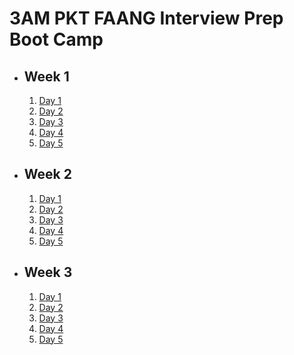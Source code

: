 # 3AM PKT FAANG Interview Prep Boot Camp

- ## Week 1

   1. [Day 1](https://www.facebook.com/iCodeguru/videos/983263390323647)
   2. [Day 2](https://www.facebook.com/iCodeguru/videos/1004045594890282)
   3. [Day 3](https://www.facebook.com/iCodeguru/videos/582186961312996)
   4. [Day 4](https://www.facebook.com/iCodeguru/videos/587523314098122)
   5. [Day 5](https://www.facebook.com/iCodeguru/videos/1066604288812742)

- ## Week 2

   1. [Day 1](https://www.facebook.com/iCodeguru/videos/1327751035088672)
   2. [Day 2](https://www.facebook.com/iCodeguru/videos/1327492701532486)
   3. [Day 3](https://www.facebook.com/iCodeguru/videos/585803981090684)
   4. [Day 4](https://www.facebook.com/iCodeguru/videos/3669145313377708)
   5. [Day 5](https://www.facebook.com/iCodeguru/videos/1705217460027317)

- ## Week 3

   1. [Day 1](https://www.facebook.com/iCodeguru/videos/936296275310122)
   2. [Day 2](https://www.facebook.com/iCodeguru/videos/542402802189142)
   3. [Day 3](https://www.facebook.com/iCodeguru/videos/568272322871892)
   4. [Day 4](https://www.facebook.com/iCodeguru/videos/2613998518805835)
   5. [Day 5](https://www.facebook.com/iCodeguru/videos/4002411783415750)

<!-- - ## Week 4

   1. [Day 1](https://www.facebook.com/iCodeguru/videos/924480849675567)
   2. [Day 2](https://www.facebook.com/iCodeguru/videos/1136001857696775)
   3. [Day 3](https://www.facebook.com/iCodeguru/videos/1981837675670875)
   4. [Day 4](https://www.facebook.com/iCodeguru/videos/3964169837160427)
   5. [Day 5](https://www.facebook.com/iCodeguru/videos/1823506508492319) -->

<!-- - ## Week 

   1. [Day 1]()
   2. [Day 2]()
   3. [Day 3]()
   4. [Day 4]()
   5. [Day 5]() -->